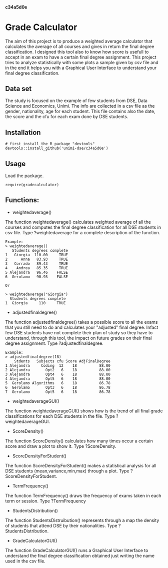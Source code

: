 #### c34a5d0e
# Grade Calculator

The aim of this project is to produce a weighted average calculator that calculates the average of all courses and gives in return the final degree classification. I designed this tool also to know how score is usefull to accept in an exam to have a certain final degree assignment.
This project tries to analyze statistically with some plots a sample given by csv file and in the end it helps you with a Graphical User Interface to understand your final degree classification.

## Data set
The study is focused on the example of few students from DSE, Data Science and Economics, Unimi.
The info are collected in a csv file as the gender, nationality, age for each student. This file contains also the date, the score and the cfu for each exam done by DSE students.

## Installation
```
# first install the R package "devtools" 
devtools::install_github('unimi-dse/c34a5d0e')
```

## Usage
Load the package.
```
require(gradecalculator)
```

## Functions:
- weightedaverage()

The function weightedaverage() calculates weighted average of all the courses and computes the final degree classification for all DSE students in csv file.
Type ?weightedaverage for a complete description of the function.
```
Example: 
> weightedaverage()
   Students degrees complete
1   Giorgia  110.00     TRUE
2      Anna   83.93     TRUE
3   Corrado   89.43     TRUE
4    Andrea   85.35     TRUE
5 Alejandra   96.46    FALSE
6  Gerolamo   90.93    FALSE

Or

> weightedaverage("Giorgia")
  Students degrees complete
1  Giorgia     110     TRUE
```
- adjustedfinaldegree()

The function adjustedfinaldegree() takes a possible score to all the exams that you still need to do and calculates your "adjusted" final degree. Infact few DSE students have not complete their plan of study so they have to understand, through this tool, the impact on future grades on their final degree assignment.
Type ?adjustedfinaldegree.

```
Example: 
> adjustedfinaldegree(18)
    Stdents   Subjects cfu Score AdjFinalDegree
1 Alejandra     Coding  12    18          88.00
2 Alejandra       Opt2   6    18          88.00
3 Alejandra       Opt4   6    18          88.00
4 Alejandra       Opt5   6    18          88.00
5  Gerolamo Algorithms   6    18          86.78
6  Gerolamo       Opt3   6    18          86.78
7  Gerolamo       Opt5   6    18          86.78
```

- weightedaverageGUI()

The function weightedaverageGUI() shows how is the trend of all final grade classifications for each DSE students in the file.
Type ?weightedaverageGUI.

- ScoreDensity()

The function ScoreDensity() calculates how many times occur a certain score and draw a plot to show it. 
Type ?ScoreDensity. 

- ScoreDensityForStudent()

The function ScoreDensityForStudent() makes a statistical analysis for all DSE students (mean,variance,min,max) through a plot. 
Type ?ScoreDensityForStudent. 

- TermFrequency()

The function TermFrequency() draws the frequency of exams taken in each term or session. 
Type ?TermFrequency

- StudentsDistribution()

The function StudentsDistruibution() represents through a map the density of students that attend DSE by their nationalities. 
Type ?StudentsDistribution.

- GradeCalculatorGUI()

The function GradeCalculatorGUI() runs a Graphical User Interface to understand the final degree classification obtained just writing the name used in the csv file.
